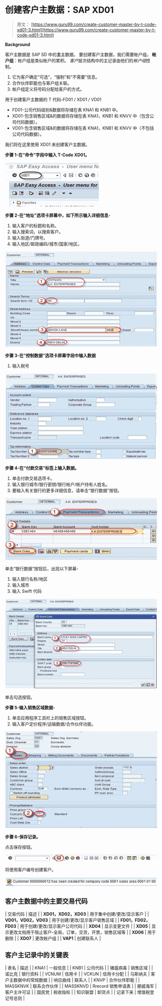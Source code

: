 # 创建客户主数据：SAP XD01

> 原文： [https://www.guru99.com/create-customer-master-by-t-code-xd01-3.html](https://www.guru99.com/create-customer-master-by-t-code-xd01-3.html)

**Background**

客户主数据是 SAP SD 中的**主**主数据。 要创建客户主数据，我们需要帐户组。 **帐户组**：帐户组是类似帐户的累积。 *客户*层次结构中的主记录由他们的*帐户组*控制。

1.  它为客户确定“可选”，“强制”和“不需要”信息。
2.  合作伙伴职能也与客户组关联。
3.  帐户组定义将号码分配给客户的方式。

用于创建客户主数据的 T 代码-FD01 / XD01 / VD01

*   FD01-公司代码级别&数据将存储在表 KNA1 和 KNB1 中。
*   XD01-包含销售区域&的数据将存储在表 KNA1，KNB1 和 KNVV 中（包含公司代码数据）。
*   VD01-包含销售区域&的数据将存储在表 KNA1，KNB1 和 KNVV 中（不包括公司代码数据）。

我们将在这里使用 XD01 来创建客户主数据。

**步骤 1-在“命令”字段中输入 T-Code XD01。**

![Create Customer Master Data: SAP XD01](img/6c2e2afcefbc784575cdbe3a0e882b6f.png "xd01-1")

**步骤 2-在“地址”选项卡屏幕中，如下所示输入详细信息-**

1.  输入客户的标题和名称。
2.  输入搜索词，以搜索客户。
3.  输入街道/门牌号。
4.  输入地区/邮政编码/城市/国家/地区。

![Create Customer Master Data: SAP XD01](img/64464fe2857aff2d7ec1b6838957533c.png "XD01-2")

**步骤 3-在“控制数据”选项卡屏幕字段中输入数据**

1.  输入税号

![](img/e268598ebdb13b407fc75b2a2c1cb179.png "XD01-31")

**步骤 4-在“付款交易”标签上输入数据。**

1.  单击付款交易选项卡。
2.  输入银行城市/银行密钥/银行帐户/帐户持有人姓名。
3.  要输入有关银行的更多详细信息，请单击“银行数据”按钮。

![](img/1d36331862a14e5f58599fa777c00aa3.png "XD01-3")

单击“银行数据”按钮后，出现以下屏幕-

1.  输入银行名称/地区
2.  输入城市
3.  输入 Swift 代码

![](img/3d69bba05d4160d8fab5e232731ac6b5.png "xd01-5")

单击勾选按钮。

**步骤 5-输入销售区域数据-**

1.  单击应用程序工具栏上的销售区域按钮。
2.  输入客户定价程序/运输数据/合作伙伴功能。

![](img/35668d3cece0ce1c9c6cde6a92a642b5.png "xd01-6")

**步骤 6-保存记录。**

点击保存按钮。

![](img/793300597e50b3debdf059b80c17c04d.png "xd01-7")

将使用客户编号创建客户。

![](img/952982b37b0a326dc2bc511a53069b7f.png "xd01-8")

## 客户主数据中的主要交易代码

| 交易代码 | 描述 |
| **XD01，XD02，XD03** | 用于集中创建/更改/显示客户 |
| **VD01，VD02，VD03** | 用于创建/更改/显示客户销售区域 |
| **FD01，FD02，FD03** | 用于创建/更改/显示客户公司代码 |
| **XD04** | 显示变更文件 |
| **XD05** | 显示更改文档用于阻止客户-全局，订单，交货，开票，销售区域等 |
| **XD06** | 用于删除 |
| **XD07** | 更改帐户组 |
| **VAP1** | 创建联系人 |

## 客户主记录中的关键表

| 表名 | 描述 |
| KNA1 | 一般信息 |
| KNB1 | 公司代码 |
| 猪瘟病毒 | 销售区域 |
| 诺比克 | 银行资料 |
| VCNUM | 信用卡 |
| VCKUN | 信用卡分配 |
| 马斯纳夫 | 客户主数据中的常规数据 |
| 响应曲线 | 联系人 |
| KNVP | 合作伙伴职能 |
| MASSKNVK | 联系合作伙伴 |
| MASSKNVD | Rrecord 销售申请表 |
| 挪威海军 | 客户主许可证 |
| 国民党 | 税收指标 |
| 知识联盟 | 卸货点 |
| 记录下来 | 增值税登记号总则 |